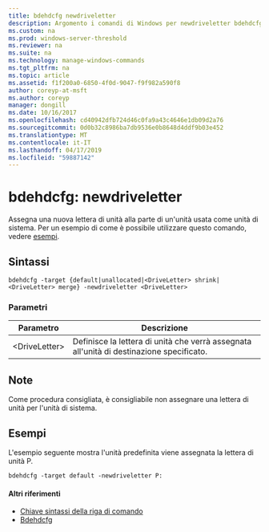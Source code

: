 ```yaml
---
title: bdehdcfg newdriveletter
description: Argomento i comandi di Windows per newdriveletter bdehdcfg - assegna una nuova lettera di unità alla parte di un'unità usata come unità di sistema.
ms.custom: na
ms.prod: windows-server-threshold
ms.reviewer: na
ms.suite: na
ms.technology: manage-windows-commands
ms.tgt_pltfrm: na
ms.topic: article
ms.assetid: f1f200a0-6850-4f0d-9047-f9f982a590f8
author: coreyp-at-msft
ms.author: coreyp
manager: dongill
ms.date: 10/16/2017
ms.openlocfilehash: cd40942dfb724d46c0fa9a43c4646e1db09d2a76
ms.sourcegitcommit: 0d0b32c8986ba7db9536e0b8648d4ddf9b03e452
ms.translationtype: MT
ms.contentlocale: it-IT
ms.lasthandoff: 04/17/2019
ms.locfileid: "59887142"
---
```

# <a name="bdehdcfg-newdriveletter"></a>bdehdcfg: newdriveletter



Assegna una nuova lettera di unità alla parte di un'unità usata come unità di sistema. Per un esempio di come è possibile utilizzare questo comando, vedere [esempi](#BKMK_Examples).

## <a name="syntax"></a>Sintassi

```
bdehdcfg -target {default|unallocated|<DriveLetter> shrink|<DriveLetter> merge} -newdriveletter <DriveLetter>
```

### <a name="parameters"></a>Parametri

|Parametro|Descrizione|
|---------|-----------|
|\<DriveLetter>|Definisce la lettera di unità che verrà assegnata all'unità di destinazione specificato.|

## <a name="remarks"></a>Note

Come procedura consigliata, è consigliabile non assegnare una lettera di unità per l'unità di sistema.

## <a name="BKMK_Examples"></a>Esempi

L'esempio seguente mostra l'unità predefinita viene assegnata la lettera di unità P.
```
bdehdcfg -target default -newdriveletter P:
```

#### <a name="additional-references"></a>Altri riferimenti

-   [Chiave sintassi della riga di comando](command-line-syntax-key.md)
-   [Bdehdcfg](bdehdcfg.md)